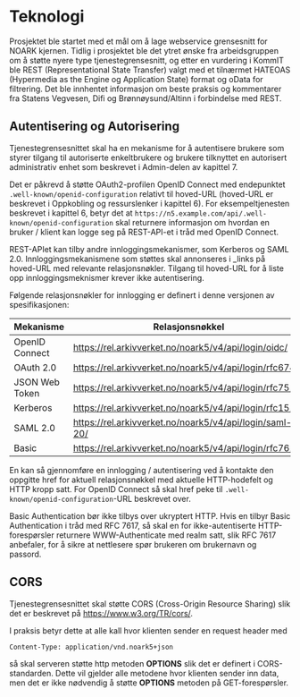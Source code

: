 # Teknologi

Prosjektet ble startet med et mål om å lage webservice grensesnitt for
NOARK kjernen. Tidlig i prosjektet ble det ytret ønske fra
arbeidsgruppen om å støtte nyere type tjenestegrensesnitt, og etter en
vurdering i KommIT ble REST (Representational State Transfer) valgt med
et tilnærmet HATEOAS (Hypermedia as the Engine og Application State)
format og oData for filtrering. Det ble innhentet informasjon om beste
praksis og kommentarer fra Statens Vegvesen, Difi og Brønnøysund/Altinn
i forbindelse med REST.

## Autentisering og Autorisering

Tjenestegrensesnittet skal ha en mekanisme for å autentisere brukere
som styrer tilgang til autoriserte enkeltbrukere og brukere tilknyttet
en autorisert administrativ enhet som beskrevet i Admin-delen av
kapittel 7.

Det er påkrevd å støtte OAuth2-profilen OpenID Connect med endepunktet
`.well-known/openid-configuration` relativt til hoved-URL (hoved-URL
er beskrevet i Oppkobling og ressurslenker i kapittel 6).  For
eksempeltjenesten beskrevet i kapittel 6, betyr det at
`https://n5.example.com/api/.well-known/openid-configuration` skal
returnere informasjon om hvordan en bruker / klient kan logge seg på
REST-API-et i tråd med OpenID Connect.

REST-APIet kan tilby andre innloggingsmekanismer, som Kerberos og SAML
2.0.  Innloggingsmekanismene som støttes skal annonseres i \_links på
hoved-URL med relevante relasjonsnøkler.  Tilgang til hoved-URL for å
liste opp innloggingsmeknismer krever ikke autentisering.

Følgende relasjonsnøkler for innlogging er definert i denne versjonen
av spesifikasjonen:

| **Mekanisme**  | **Relasjonsnøkkel**                                     | Valgfri    |
|----------------|---------------------------------------------------------|------------|
| OpenID Connect | https://rel.arkivverket.no/noark5/v4/api/login/oidc/    | Nei        |
| OAuth 2.0      | https://rel.arkivverket.no/noark5/v4/api/login/rfc6749/ | Nei        |
| JSON Web Token | https://rel.arkivverket.no/noark5/v4/api/login/rfc7519/ | Ja         |
| Kerberos       | https://rel.arkivverket.no/noark5/v4/api/login/rfc1510/ | Ja         |
| SAML 2.0       | https://rel.arkivverket.no/noark5/v4/api/login/saml-20/ | Ja         |
| Basic          | https://rel.arkivverket.no/noark5/v4/api/login/rfc7617/ | Ja         |

En kan så gjennomføre en innlogging / autentisering ved å kontakte den
oppgitte href for aktuell relasjonsnøkkel med aktuelle HTTP-hodefelt
og HTTP kropp satt.  For OpenID Connect så skal href peke til
`.well-known/openid-configuration`-URL beskrevet over.

Basic Authentication bør ikke tilbys over ukryptert HTTP.  Hvis en
tilbyr Basic Authentication i tråd med RFC 7617, så skal en for
ikke-autentiserte HTTP-forespørsler returnere WWW-Authenticate med
realm satt, slik RFC 7617 anbefaler, for å sikre at nettlesere spør
brukeren om brukernavn og passord.

## CORS

Tjenestegrensesnittet skal støtte CORS (Cross-Origin Resource
Sharing) slik det er beskrevet på https://www.w3.org/TR/cors/.

I praksis betyr dette at alle kall hvor klienten sender en request header med 

    Content-Type: application/vnd.noark5+json

så skal serveren støtte http metoden **OPTIONS** slik det er definert
i CORS-standarden. Dette vil gjelder alle metodene hvor klienten
sender inn data, men det er ikke nødvendig å støtte **OPTIONS**
metoden på GET-forespørsler.
